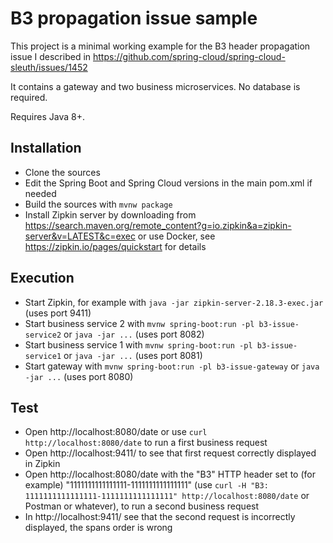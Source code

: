 # B3 propagation issue sample

This project is a minimal working example for the B3 header propagation issue I described in https://github.com/spring-cloud/spring-cloud-sleuth/issues/1452

It contains a gateway and two business microservices. No database is required.

Requires Java 8+.

## Installation

- Clone the sources
- Edit the Spring Boot and Spring Cloud versions in the main pom.xml if needed
- Build the sources with `mvnw package`
- Install Zipkin server by downloading from https://search.maven.org/remote_content?g=io.zipkin&a=zipkin-server&v=LATEST&c=exec or use Docker, see https://zipkin.io/pages/quickstart for details

## Execution

- Start Zipkin, for example with `java -jar zipkin-server-2.18.3-exec.jar` (uses port 9411)
- Start business service 2 with `mvnw spring-boot:run -pl b3-issue-service2` or `java -jar ...` (uses port 8082)
- Start business service 1 with `mvnw spring-boot:run -pl b3-issue-service1` or `java -jar ...` (uses port 8081)
- Start gateway with `mvnw spring-boot:run -pl b3-issue-gateway` or `java -jar ...` (uses port 8080)

## Test

- Open http://localhost:8080/date or use `curl http://localhost:8080/date` to run a first business request
- Open http://localhost:9411/ to see that first request correctly displayed in Zipkin
- Open http://localhost:8080/date with the "B3" HTTP header set to (for example) "1111111111111111-1111111111111111"
  (use `curl -H "B3: 1111111111111111-1111111111111111" http://localhost:8080/date` or Postman or whatever), to run a second business request
- In http://localhost:9411/ see that the second request is incorrectly displayed, the spans order is wrong
